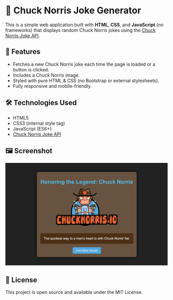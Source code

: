 # 🥋 Chuck Norris Joke Generator

This is a simple web application built with **HTML**, **CSS**, and **JavaScript** (no frameworks) that displays random Chuck Norris jokes using the [Chuck Norris Joke API](https://api.chucknorris.io/).

## 🎯 Features

- Fetches a new Chuck Norris joke each time the page is loaded or a button is clicked.
- Includes a Chuck Norris image.
- Styled with pure HTML & CSS (no Bootstrap or external stylesheets).
- Fully responsive and mobile-friendly.

## 🛠️ Technologies Used

- HTML5
- CSS3 (internal style tag)
- JavaScript (ES6+)
- [Chuck Norris Joke API](https://api.chucknorris.io/)

## 🖼️ Screenshot

![App Screenshot](src/img/ss.jpeg)

## 📄 License

This project is open source and available under the MIT License.

